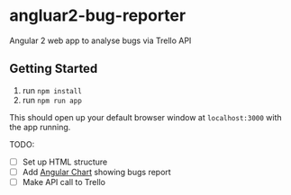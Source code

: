 # angluar2-bug-reporter
Angular 2 web app to analyse bugs via Trello API

## Getting Started

1. run `npm install`
2. run `npm run app`

This should open up your default browser window at `localhost:3000` with the app running.

TODO:

- [ ] Set up HTML structure
- [ ] Add [Angular Chart](http://jtblin.github.io/angular-chart.js/) showing bugs report
- [ ] Make API call to Trello
